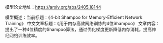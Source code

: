 模型论文地址：https://arxiv.org/abs/2405.18144

模型概述：当前标题：《4-bit Shampoo for Memory-Efficient Network Training》
中文文章标题：《用于内存高效网络训练的4位Shampoo》
文章内容：提出了一种4位精度的Shampoo算法，通过优化梯度更新降低内存消耗，提高神经网络训练效率。
